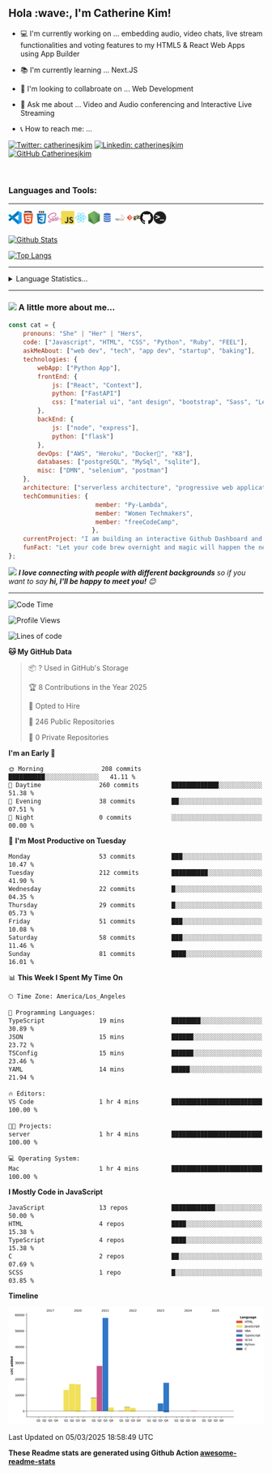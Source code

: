 <h2> Hola :wave:, I'm Catherine Kim! </h2>
    
- :computer: I'm currently working on ... embedding audio, video chats, live stream functionalities and voting features to my HTML5 & React Web Apps using App Builder

- :books: I'm currently learning ... Next.JS

- :raised_hands: I'm looking to collabroate on ... Web Development

- :information_desk_person: Ask me about ... Video and Audio conferencing and Interactive Live Streaming

- :telephone_receiver: How to reach me: ... 

[![Twitter: catherinesjkim](https://img.shields.io/twitter/follow/catherinesjkim?style=social)](https://twitter.com/catherinesjkim)
[![Linkedin: catherinesjkim](https://img.shields.io/badge/-catherinesjkim-blue?style=flat-square&logo=Linkedin&logoColor=white&link=https://www.linkedin.com/in/catherinesjkim/)](https://www.linkedin.com/in/catherinesjkim/)
[![GitHub Catherinesjkim](https://img.shields.io/github/followers/Catherinesjkim?label=follow&style=social)](https://github.com/Catherinesjkim)
<a href="mailto:catherinesjkim@gmail.com"><img src="https://camo.githubusercontent.com/496763677efe7093d5754b5843eeddc0de51e5625613577497706172c09c104a/68747470733a2f2f696d672e736869656c64732e696f2f7374617469632f76313f6c6162656c266d6573736167653d456d61696c26636f6c6f723d67726179266c6f676f3d676d61696c" alt="" data-canonical-src="https://img.shields.io/static/v1?label&amp;message=Email&amp;color=gray&amp;logo=gmail" style="max-width:100%;"></a>

<br />

### Languages and Tools:

<hr>
    <img align="left" alt="Visual Studio Code" width="26px" src="https://raw.githubusercontent.com/github/explore/80688e429a7d4ef2fca1e82350fe8e3517d3494d/topics/visual-studio-code/visual-studio-code.png" />
    <img align="left" alt="HTML5" width="26px" src="https://raw.githubusercontent.com/github/explore/80688e429a7d4ef2fca1e82350fe8e3517d3494d/topics/html/html.png" />
    <img align="left" alt="CSS3" width="26px" src="https://raw.githubusercontent.com/github/explore/80688e429a7d4ef2fca1e82350fe8e3517d3494d/topics/css/css.png" />
    <img align="left" alt="Sass" width="26px" src="https://raw.githubusercontent.com/github/explore/80688e429a7d4ef2fca1e82350fe8e3517d3494d/topics/sass/sass.png" />
    <img align="left" alt="JavaScript" width="26px" src="https://raw.githubusercontent.com/github/explore/80688e429a7d4ef2fca1e82350fe8e3517d3494d/topics/javascript/javascript.png" />
    <img align="left" alt="React" width="26px" src="https://raw.githubusercontent.com/github/explore/80688e429a7d4ef2fca1e82350fe8e3517d3494d/topics/react/react.png" />    
    <img align="left" alt="Node.js" width="26px" src="https://raw.githubusercontent.com/github/explore/80688e429a7d4ef2fca1e82350fe8e3517d3494d/topics/nodejs/nodejs.png" />    
    <img align="left" alt="SQL" width="26px" src="https://raw.githubusercontent.com/github/explore/80688e429a7d4ef2fca1e82350fe8e3517d3494d/topics/sql/sql.png" />
    <img align="left" alt="MySQL" width="26px" src="https://raw.githubusercontent.com/github/explore/80688e429a7d4ef2fca1e82350fe8e3517d3494d/topics/mysql/mysql.png" />    
    <img align="left" alt="Git" width="26px" src="https://raw.githubusercontent.com/github/explore/80688e429a7d4ef2fca1e82350fe8e3517d3494d/topics/git/git.png" />  
    <img align="left" alt="GitHub" width="26px" src="https://raw.githubusercontent.com/github/explore/78df643247d429f6cc873026c0622819ad797942/topics/github/github.png" /> 
    <img align="left" alt="Terminal" width="26px" src="https://raw.githubusercontent.com/github/explore/80688e429a7d4ef2fca1e82350fe8e3517d3494d/topics/terminal/terminal.png" />
    
</hr>

<br />
<br />

[![Github Stats](https://github-readme-stats.vercel.app/api?username=catherinesjkim&theme=midnight-purple&show_icons=true)](https://github.com/catherinesjkim/github-readme-stats)
    
[![Top Langs](https://github-readme-stats.vercel.app/api/top-langs/?username=catherinesjkim&layout=compact&theme=midnight-purple&show_icons=true)](https://github.com/catherinesjkim/github-readme-stats) 

<hr>
<details>
    <summary>Language Statistics...</summary><br/>
    <p align = "center">
        <img src="https://wakatime.com/share/@catherinesjkim/c9ce63dd-e75b-4091-9db2-d18ed4de7e6c.svg" height="400" />
    </p>
</details>
<hr>


### <img src="https://media.giphy.com/media/VgCDAzcKvsR6OM0uWg/giphy.gif" width="50"> A little more about me...  

```javascript
const cat = {
    pronouns: "She" | "Her" | "Hers",
    code: ["Javascript", "HTML", "CSS", "Python", "Ruby", "FEEL"],
    askMeAbout: ["web dev", "tech", "app dev", "startup", "baking"],
    technologies: {
        webApp: ["Python App"],
        frontEnd: {
            js: ["React", "Context"],
            python: ["FastAPI"]
            css: ["material ui", "ant design", "bootstrap", "Sass", "Less"]
        },
        backEnd: {
            js: ["node", "express"],
            python: ["flask"]
        },
        devOps: ["AWS", "Heroku", "Docker🐳", "K8"],
        databases: ["postgreSQL", "MySql", "sqlite"],
        misc: ["DMN", "selenium", "postman"]
    },
    architecture: ["serverless architecture", "progressive web applications", "single page applications", "microservices", "event-driven", "design system pattern"],
    techCommunities: {
                        member: "Py-Lambda",
                        member: "Women Techmakers",
                        member: "freeCodeCamp",
                       },
    currentProject: "I am building an interactive Github Dashboard and REST APIs with Flask and Python",
    funFact: "Let your code brew overnight and magic will happen the next morning"
};
```

<img src="https://media.giphy.com/media/LnQjpWaON8nhr21vNW/giphy.gif" width="60"> <em><b>I love connecting with people with different backgrounds</b> so if you want to say <b>hi, I'll be happy to meet you!</b> 😊</em>

---
<!--START_SECTION:waka-->
![Code Time](http://img.shields.io/badge/Code%20Time-235%20hrs%2048%20mins-blue)

![Profile Views](http://img.shields.io/badge/Profile%20Views-0-blue)

![Lines of code](https://img.shields.io/badge/From%20Hello%20World%20I%27ve%20Written-170.3%20thousand%20lines%20of%20code-blue)

**🐱 My GitHub Data** 

> 📦 ? Used in GitHub's Storage 
 > 
> 🏆 8 Contributions in the Year 2025
 > 
> 💼 Opted to Hire
 > 
> 📜 246 Public Repositories 
 > 
> 🔑 0 Private Repositories 
 > 
**I'm an Early 🐤** 

```text
🌞 Morning                208 commits         ██████████░░░░░░░░░░░░░░░   41.11 % 
🌆 Daytime                260 commits         █████████████░░░░░░░░░░░░   51.38 % 
🌃 Evening                38 commits          ██░░░░░░░░░░░░░░░░░░░░░░░   07.51 % 
🌙 Night                  0 commits           ░░░░░░░░░░░░░░░░░░░░░░░░░   00.00 % 
```
📅 **I'm Most Productive on Tuesday** 

```text
Monday                   53 commits          ███░░░░░░░░░░░░░░░░░░░░░░   10.47 % 
Tuesday                  212 commits         ██████████░░░░░░░░░░░░░░░   41.90 % 
Wednesday                22 commits          █░░░░░░░░░░░░░░░░░░░░░░░░   04.35 % 
Thursday                 29 commits          █░░░░░░░░░░░░░░░░░░░░░░░░   05.73 % 
Friday                   51 commits          ███░░░░░░░░░░░░░░░░░░░░░░   10.08 % 
Saturday                 58 commits          ███░░░░░░░░░░░░░░░░░░░░░░   11.46 % 
Sunday                   81 commits          ████░░░░░░░░░░░░░░░░░░░░░   16.01 % 
```


📊 **This Week I Spent My Time On** 

```text
🕑︎ Time Zone: America/Los_Angeles

💬 Programming Languages: 
TypeScript               19 mins             ████████░░░░░░░░░░░░░░░░░   30.89 % 
JSON                     15 mins             ██████░░░░░░░░░░░░░░░░░░░   23.72 % 
TSConfig                 15 mins             ██████░░░░░░░░░░░░░░░░░░░   23.46 % 
YAML                     14 mins             █████░░░░░░░░░░░░░░░░░░░░   21.94 % 

🔥 Editors: 
VS Code                  1 hr 4 mins         █████████████████████████   100.00 % 

🐱‍💻 Projects: 
server                   1 hr 4 mins         █████████████████████████   100.00 % 

💻 Operating System: 
Mac                      1 hr 4 mins         █████████████████████████   100.00 % 
```

**I Mostly Code in JavaScript** 

```text
JavaScript               13 repos            ████████████░░░░░░░░░░░░░   50.00 % 
HTML                     4 repos             ████░░░░░░░░░░░░░░░░░░░░░   15.38 % 
TypeScript               4 repos             ████░░░░░░░░░░░░░░░░░░░░░   15.38 % 
C                        2 repos             ██░░░░░░░░░░░░░░░░░░░░░░░   07.69 % 
SCSS                     1 repo              █░░░░░░░░░░░░░░░░░░░░░░░░   03.85 % 
```



**Timeline**

![Lines of Code chart](https://raw.githubusercontent.com/Catherinesjkim/Catherinesjkim/main/assets/bar_graph.png)


 Last Updated on 05/03/2025 18:58:49 UTC
<!--END_SECTION:waka-->

**These Readme stats are generated using Github Action [awesome-readme-stats](https://github.com/marketplace/actions/profile-readme-stats)**
